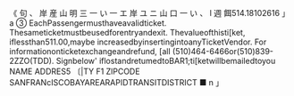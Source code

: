 《 句 、 岸 産 山 明 三 一 い 一 エ 岸 ユ ニ 山 口 一 い 、 l 週 餌514.18102616 」 a ③ EachPassengermusthaveavalidticket. Thesameticketmustbeusedforentryandexit. Thevalueofthisti[ket, iflessthan511.00,maybe increasedbyinsertingintoanyTicketVendor. For informationonticketexchangeandrefund, [all (510)464-6466or(510)839-2ZZO(TDD). Signbelow' iflostandretumedtoBAR1;ti[ketwillbemailedtoyou NAME ADDRES5 〔|TY F1 ZlPCODE SANFRANcISCOBAYAREARAPIDTRANSITDISTRICT ■ n 」